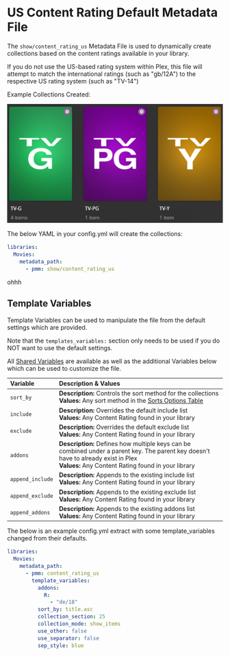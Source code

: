 # US Content Rating Default Metadata File

The `show/content_rating_us` Metadata File is used to dynamically create collections based on the content ratings available in your library.

If you do not use the US-based rating system within Plex, this file will attempt to match the international ratings (such as "gb/12A") to the respective US rating system (such as "TV-14")

Example Collections Created:

![](../images/showcontent_rating_us.png)

The below YAML in your config.yml will create the collections:
```yaml
libraries:
  Movies:
    metadata_path:
      - pmm: show/content_rating_us
```

ohhh   
## Template Variables
Template Variables can be used to manipulate the file from the default settings which are provided. 

Note that the `templates_variables:` section only needs to be used if you do NOT want to use the default settings.

All [Shared Variables](../variables) are available as well as the additional Variables below which can be used to customize the file.

| Variable         | Description & Values                                                                                                                                                                          |
|:-----------------|:----------------------------------------------------------------------------------------------------------------------------------------------------------------------------------------------|
| `sort_by`        | **Description:** Controls the sort method for the collections<br>**Values:** Any sort method in the [Sorts Options Table](#sort-options)                                                      |
| `include`        | **Description:** Overrides the default include list<br>**Values:** Any Content Rating found in your library                                                                                   |
| `exclude`        | **Description:** Overrides the default exclude list<br>**Values:** Any Content Rating found in your library                                                                                   |
| `addons`         | **Description:** Defines how multiple keys can be combined under a parent key. The parent key doesn't have to already exist in Plex<br>**Values:** Any Content Rating found in your library   |
| `append_include` | **Description:** Appends to the existing include list<br>**Values:** Any Content Rating found in your library                                                                                 |
| `append_exclude` | **Description:** Appends to the existing exclude list<br>**Values:** Any Content Rating found in your library                                                                                 |
| `append_addons`  | **Description:** Appends to the existing addons list<br>**Values:** Any Content Rating found in your library                                                                                  |

The below is an example config.yml extract with some template_variables changed  from their defaults.

```yaml
libraries:
  Movies:
    metadata_path:
      - pmm: content_rating_us
        template_variables:
          addons:
            R:
              - "de/18"
          sort_by: title.asc
          collection_section: 25
          collection_mode: show_items
          use_other: false
          use_separator: false
          sep_style: blue
```